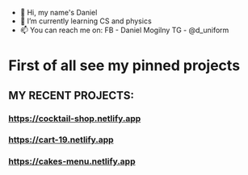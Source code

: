 - 👋 Hi, my name's Daniel
- 🌱 I’m currently learning CS and physics
- 📫 You can reach me on: 
FB - Daniel Mogilny
TG -  @d_uniform

# First of all see my pinned projects

## MY RECENT PROJECTS:
### https://cocktail-shop.netlify.app
### https://cart-19.netlify.app
### https://cakes-menu.netlify.app
